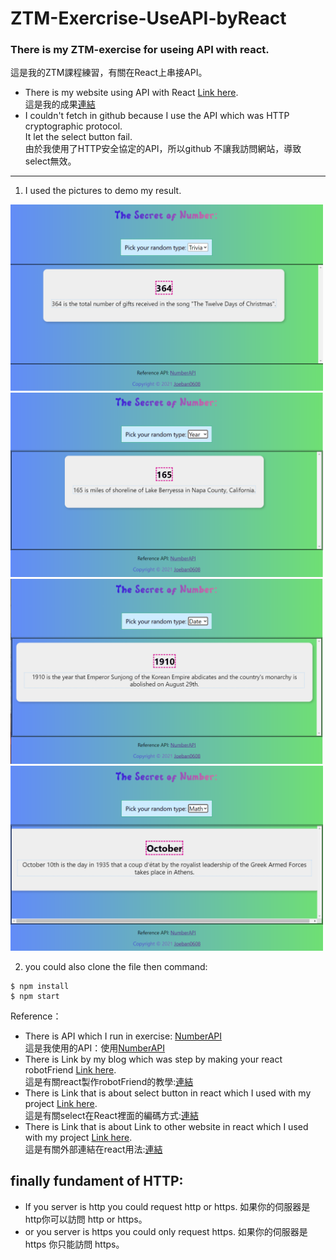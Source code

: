 # ZTM-Exercrise-UseAPI-byReact
### There is my ZTM-exercise for useing API with react.  
  這是我的ZTM課程練習，有關在React上串接API。  
- There is my website using API with React [Link here](https://joeban0608.github.io/ZTM-Exercrise-UseAPI-byReact/ "title").  
  這是我的成果[連結](https://joeban0608.github.io/ZTM-Exercrise-UseAPI-byReact/ "title")  
- I couldn't fetch in github because I use the API which was HTTP cryptographic protocol.  
  It let the select button fail.  
  由於我使用了HTTP安全協定的API，所以github 不讓我訪問網站，導致select無效。
---
1. I used the pictures to demo my result.
<img src="https://github.com/joeban0608/ZTM-Exercrise-UseAPI-byReact/blob/main/pic1.png" width="500" />
<img src="https://github.com/joeban0608/ZTM-Exercrise-UseAPI-byReact/blob/main/pic2.png" width="500" />
<img src="https://github.com/joeban0608/ZTM-Exercrise-UseAPI-byReact/blob/main/pic3.png" width="500" />
<img src="https://github.com/joeban0608/ZTM-Exercrise-UseAPI-byReact/blob/main/pic4.png" width="500" />

2. you could also clone the file
  then command:
```console
$ npm install
$ npm start
```  
Reference：  
* There is API which I run in exercise: [NumberAPI](http://numbersapi.com/#random/math "title")  
  這是我使用的API：使用[NumberAPI](http://numbersapi.com/#random/math "title")  
* There is Link by my blog which was step by making your react robotFriend [Link here](https://www.notion.so/ZTM-React-f2c6af2211f2402493fe57fc0bbe2882 "title").  
  這是有關react製作robotFriend的教學:[連結](https://www.notion.so/ZTM-React-f2c6af2211f2402493fe57fc0bbe2882 "title")  
* There is Link that is about select button in react which I used with my project [Link here](https://zh-hant.reactjs.org/docs/forms.html "title").  
  這是有關select在React裡面的編碼方式:[連結](https://www.notion.so/ZTM-React-f2c6af2211f2402493fe57fc0bbe2882 "title")  
* There is Link that is about Link to other website in react which I used with my project [Link here](https://stackoverflow.com/posts/47024711/edit "title").  
  這是有關外部連結在react用法:[連結](https://stackoverflow.com/posts/47024711/edit "title")

## finally fundament of HTTP:
- If you server is http you could request http or https.
  如果你的伺服器是http你可以訪問 http or https。
- or you server is https you could only request https. 
  如果你的伺服器是https 你只能訪問 https。
